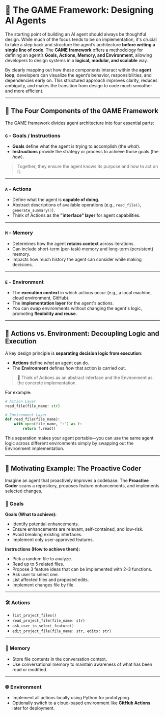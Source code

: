 # 🧠 The GAME Framework: Designing AI Agents

The starting point of building an AI agent should always be thoughtful design. While much of the focus tends to be on implementation, it's crucial to take a step back and structure the agent’s architecture **before writing a single line of code**. The **GAME framework** offers a methodology for defining an agent’s **Goals, Actions, Memory, and Environment**, allowing developers to design systems in a **logical, modular, and scalable** way.

By clearly mapping out how these components interact within the **agent loop**, developers can visualize the agent’s behavior, responsibilities, and dependencies early on. This structured approach improves clarity, reduces ambiguity, and makes the transition from design to code much smoother and more efficient.

---

## 🧩 The Four Components of the GAME Framework

The GAME framework divides agent architecture into four essential parts:

### `G` - Goals / Instructions

* **Goals** define what the agent is trying to accomplish (the *what*).
* **Instructions** provide the strategy or process to achieve those goals (the *how*).

> Together, they ensure the agent knows its purpose and how to act on it.

---

### `A` - Actions

* Define what the agent is **capable of doing**.
* Abstract descriptions of available operations (e.g., `read_file()`, `generate_summary()`).
* Think of Actions as the **"interface" layer** for agent capabilities.

---

### `M` - Memory

* Determines how the agent **retains context** across iterations.
* Can include short-term (per-task) memory and long-term (persistent) memory.
* Impacts how much history the agent can consider while making decisions.

---

### `E` - Environment

* The **execution context** in which actions occur (e.g., a local machine, cloud environment, GitHub).
* The **implementation layer** for the agent's actions.
* You can swap environments without changing the agent's logic, promoting **flexibility and reuse**.

---

## 🔄 Actions vs. Environment: Decoupling Logic and Execution

A key design principle is **separating decision logic from execution**:

* **Actions** define *what* an agent can do.
* The **Environment** defines *how* that action is carried out.

> 🧠 Think of Actions as an abstract interface and the Environment as the concrete implementation.

For example:

```python
# Action Layer
read_file(file_name: str)

# Environment Layer
def read_file(file_name):
    with open(file_name, "r") as f:
        return f.read()
```

This separation makes your agent portable—you can use the same agent logic across different environments simply by swapping out the Environment implementation.

---

## 🚀 Motivating Example: The Proactive Coder

Imagine an agent that proactively improves a codebase. The **Proactive Coder** scans a repository, proposes feature enhancements, and implements selected changes.

### 🎯 Goals

**Goals (What to achieve):**

* Identify potential enhancements.
* Ensure enhancements are relevant, self-contained, and low-risk.
* Avoid breaking existing interfaces.
* Implement only user-approved features.

**Instructions (How to achieve them):**

* Pick a random file to analyze.
* Read up to 5 related files.
* Propose 3 feature ideas that can be implemented with 2–3 functions.
* Ask user to select one.
* List affected files and proposed edits.
* Implement changes file by file.

---

### 🛠️ Actions

* `list_project_files()`
* `read_project_file(file_name: str)`
* `ask_user_to_select_feature()`
* `edit_project_file(file_name: str, edits: str)`

---

### 🧠 Memory

* Store file contents in the conversation context.
* Use conversational memory to maintain awareness of what has been read or modified.

---

### 🌐 Environment

* Implement all actions locally using Python for prototyping.
* Optionally switch to a cloud-based environment like **GitHub Actions** later for deployment.
